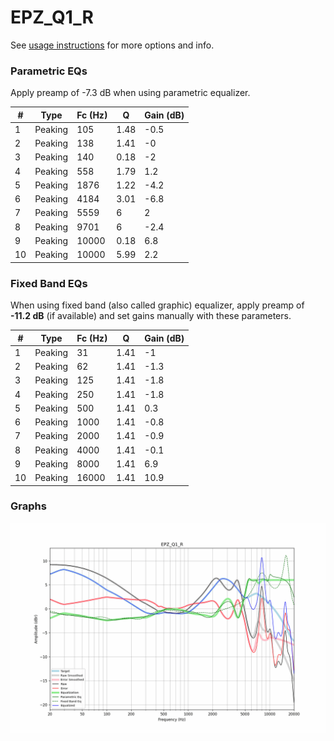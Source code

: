# EPZ_Q1_R
See [usage instructions](https://github.com/jaakkopasanen/AutoEq#usage) for more options and info.

### Parametric EQs
Apply preamp of -7.3 dB when using parametric equalizer.

|   # | Type    |   Fc (Hz) |    Q |   Gain (dB) |
|-----|---------|-----------|------|-------------|
|   1 | Peaking |       105 | 1.48 |        -0.5 |
|   2 | Peaking |       138 | 1.41 |        -0   |
|   3 | Peaking |       140 | 0.18 |        -2   |
|   4 | Peaking |       558 | 1.79 |         1.2 |
|   5 | Peaking |      1876 | 1.22 |        -4.2 |
|   6 | Peaking |      4184 | 3.01 |        -6.8 |
|   7 | Peaking |      5559 | 6    |         2   |
|   8 | Peaking |      9701 | 6    |        -2.4 |
|   9 | Peaking |     10000 | 0.18 |         6.8 |
|  10 | Peaking |     10000 | 5.99 |         2.2 |

### Fixed Band EQs
When using fixed band (also called graphic) equalizer, apply preamp of **-11.2 dB** (if available) and set gains manually with these parameters.

|   # | Type    |   Fc (Hz) |    Q |   Gain (dB) |
|-----|---------|-----------|------|-------------|
|   1 | Peaking |        31 | 1.41 |        -1   |
|   2 | Peaking |        62 | 1.41 |        -1.3 |
|   3 | Peaking |       125 | 1.41 |        -1.8 |
|   4 | Peaking |       250 | 1.41 |        -1.8 |
|   5 | Peaking |       500 | 1.41 |         0.3 |
|   6 | Peaking |      1000 | 1.41 |        -0.8 |
|   7 | Peaking |      2000 | 1.41 |        -0.9 |
|   8 | Peaking |      4000 | 1.41 |        -0.1 |
|   9 | Peaking |      8000 | 1.41 |         6.9 |
|  10 | Peaking |     16000 | 1.41 |        10.9 |

### Graphs
![](./EPZ_Q1_R.png)
